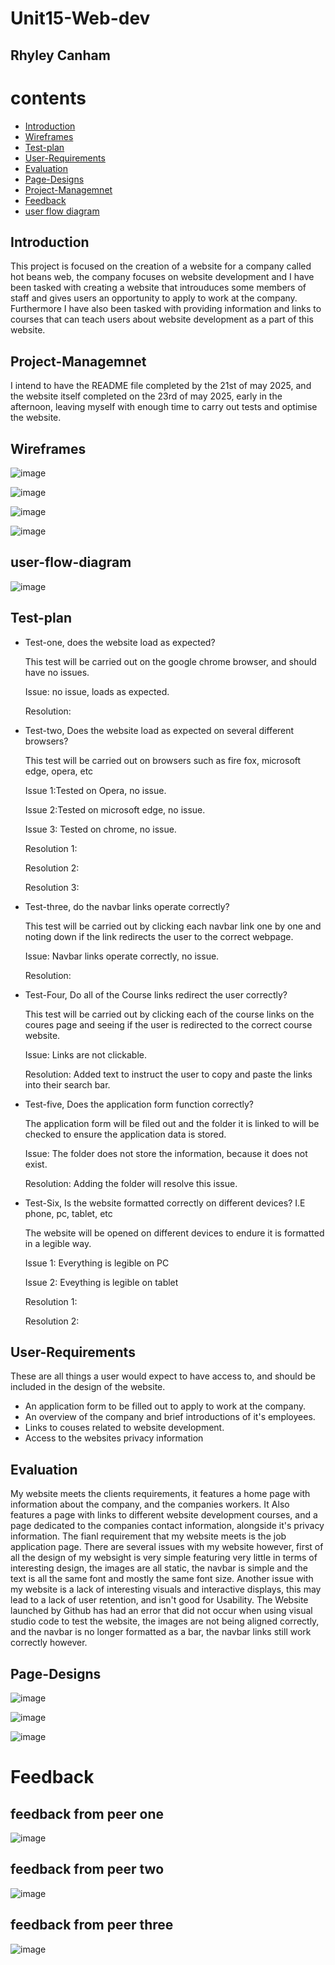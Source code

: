 # Unit15-Web-dev
## Rhyley Canham

# contents
- [Introduction](#Introduction)
- [Wireframes](#Wireframes)
- [Test-plan](#Test-plan)
- [User-Requirements](#User-Requirements)
- [Evaluation](#Evaluation)
- [Page-Designs](#Page-Designs)
- [Project-Managemnet](#Project-Managemnet)
- [Feedback](#Feedback)
- [user flow diagram](#user-flow-diagram)

## Introduction 

This project is focused on the creation of a website for a company called hot beans web, 
the company focuses on website development and I have been tasked with creating a website
that introuduces some members of staff and gives users an opportunity to apply to work at the company.
Furthermore I have also been tasked with providing information and links to courses that can
teach users about website development as a part of this website.

## Project-Managemnet
I intend to have the README file completed by the 21st of may 2025, and the website itself completed on the 23rd of may 2025, early in the afternoon, leaving myself with enough time to carry out tests and optimise the website.
## Wireframes
![image](https://github.com/user-attachments/assets/21c6fdd4-a8d4-4157-83d0-731a242b3758)

![image](https://github.com/user-attachments/assets/dd5f1544-9a65-4582-b8dd-5273ae7951f3)

![image](https://github.com/user-attachments/assets/d7ba524d-89de-4e19-9e5f-21019a4299e0)

![image](https://github.com/user-attachments/assets/a35ea5ed-625c-42e1-a8e7-044575c6d4a3)

## user-flow-diagram
![image](https://github.com/user-attachments/assets/b1cb6406-5aef-4f90-985d-9e13294d89a9)

## Test-plan

- Test-one, does the website load as expected?
  
  This test will be carried out on the google chrome browser, and should have no issues.
  
  Issue: no issue, loads as expected.
  
  Resolution:
  
- Test-two, Does the website load as expected on several different browsers?
  
  This test will be carried out on browsers such as fire fox, microsoft edge, opera, etc
  
  Issue 1:Tested on Opera, no issue.
  
  Issue 2:Tested on microsoft edge, no issue.
  
  Issue 3: Tested on chrome, no issue.
  
  Resolution 1:
  
  Resolution 2:
  
  Resolution 3:
  
  
- Test-three, do the navbar links operate correctly?
  
  This test will be carried out by clicking each navbar link one by one and noting down if the link redirects the user to the correct webpage.
  
  Issue: Navbar links operate correctly, no issue.
  
  Resolution:
  
- Test-Four, Do all of the Course links redirect the user correctly?
  
  This test will be carried out by clicking each of the course links on the coures page and seeing if the user is redirected to the correct course website.

  Issue: Links are not clickable.

  Resolution: Added text to instruct the user to copy and paste the links into their search bar.

  
- Test-five, Does the application form function correctly?

  The application form will be filed out and the folder it is linked to will be checked to ensure the application data is stored.

  Issue: The folder does not store the information, because it does not exist.

  Resolution: Adding the folder will resolve this issue.

  
- Test-Six, Is the website formatted correctly on different devices? I.E phone, pc, tablet, etc

  The website will be opened on different devices to endure it is formatted in a legible way.

  Issue 1: Everything is legible on PC

  Issue 2: Eveything is legible on tablet

  Resolution 1:

  Resolution 2:
  

## User-Requirements
These are all things a user would expect to have access to, and should be included in the design of the website.
- An application form to be filled out to apply to work at the company.
- An overview of the company and brief introductions of it's employees.
- Links to couses related to website development.
- Access to the websites privacy information
## Evaluation
My website meets the clients requirements, it features a home page with information about the company, and the companies workers.
It Also features a page with links to different website development courses, and a page dedicated to the companies contact information, alongside it's privacy information.
The fianl requirement that my website meets is the job application page. There are several issues with my website however, first of all the design of my websight is very simple
featuring very little in terms of interesting design, the images are all static, the navbar is simple and the text is all the same font and mostly the same font size.
Another issue with my website is a lack of interesting visuals and interactive displays, this may lead to a lack of user retention, and isn't good for Usability. The Website launched by Github has had an error that did not occur 
when using visual studio code to test the website, the images are not being aligned correctly, and the navbar is no longer formatted as a bar, the navbar links still work correctly however.


## Page-Designs

![image](https://github.com/user-attachments/assets/6d07611f-5a6f-4263-bb53-28a0ff895b35)

![image](https://github.com/user-attachments/assets/bc785f82-6b8c-4ef5-8f8a-059a4ec70968)

![image](https://github.com/user-attachments/assets/da81c5b7-17dc-433e-893d-4dee65a3d62d)


# Feedback
## feedback from peer one
![image](https://github.com/user-attachments/assets/14e8ecd2-2497-4832-ad57-9fb53eb9ed13)
## feedback from peer two
![image](https://github.com/user-attachments/assets/a94d0ba5-1c76-449c-9cc2-eb2771d49145)
## feedback from peer three
![image](https://github.com/user-attachments/assets/e67a6b92-4b23-4371-91f7-e945a909f868)


